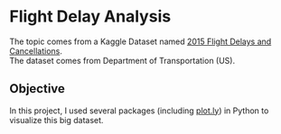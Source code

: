 # Flight Delay Analysis
The topic comes from a Kaggle Dataset named <a href="https://www.kaggle.com/usdot/flight-delays#flights.csv">2015 Flight Delays and Cancellations</a>.
<br>
The dataset comes from Department of Transportation (US). 
<br>

## Objective
In this project, I used several packages (including <a href="https://plot.ly">plot.ly</a>) in Python to visualize this big dataset. 
